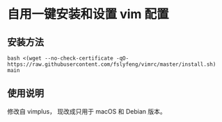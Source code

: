 # 自用一键安装和设置 vim 配置

## 安装方法

    bash <(wget --no-check-certificate -qO- https://raw.githubusercontent.com/fslyfeng/vimrc/master/install.sh) main

## 使用说明

修改自 vimplus，
现改成只用于 macOS 和 Debian 版本。
